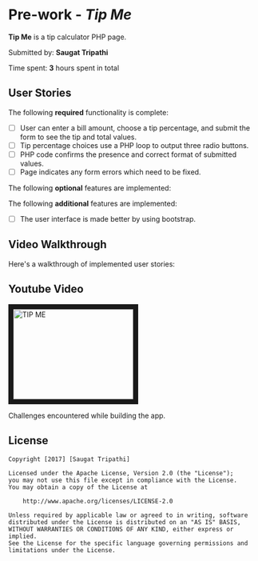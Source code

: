 # Pre-work - *Tip Me*

**Tip Me** is a tip calculator PHP page.

Submitted by: **Saugat Tripathi**

Time spent: **3** hours spent in total

## User Stories

The following **required** functionality is complete:
* [ ] User can enter a bill amount, choose a tip percentage, and submit the form to see the tip and total values.
* [ ] Tip percentage choices use a PHP loop to output three radio buttons.
* [ ] PHP code confirms the presence and correct format of submitted values.
* [ ] Page indicates any form errors which need to be fixed.

The following **optional** features are implemented:


The following **additional** features are implemented:

* [ ] The user interface is made better by using bootstrap.

## Video Walkthrough

Here's a walkthrough of implemented user stories:

## Youtube Video

<a href="http://www.youtube.com/watch?feature=player_embedded&v=Esd-bscwqI8
" target="_blank"><img src="http://img.youtube.com/vi/Esd-bscwqI8/0.jpg" 
alt="TIP ME" width="240" height="180" border="10" /></a>

Challenges encountered while building the app.

## License

    Copyright [2017] [Saugat Tripathi]

    Licensed under the Apache License, Version 2.0 (the "License");
    you may not use this file except in compliance with the License.
    You may obtain a copy of the License at

        http://www.apache.org/licenses/LICENSE-2.0

    Unless required by applicable law or agreed to in writing, software
    distributed under the License is distributed on an "AS IS" BASIS,
    WITHOUT WARRANTIES OR CONDITIONS OF ANY KIND, either express or implied.
    See the License for the specific language governing permissions and
    limitations under the License.

